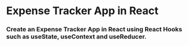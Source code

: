 # Expense Tracker App in React
### Create an Expense Tracker App in React using React Hooks such as useState, useContext and useReducer.

